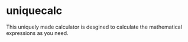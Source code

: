 # uniquecalc
This uniquely made calculator is desgined to calculate the mathematical expressions as you need.

